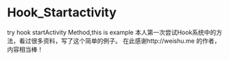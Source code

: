 # Hook_Startactivity
try hook startActivity Method,this is example
本人第一次尝试Hook系统中的方法，看过很多资料，写了这个简单的例子。
在此感谢http://weishu.me 的作者，内容相当棒！
